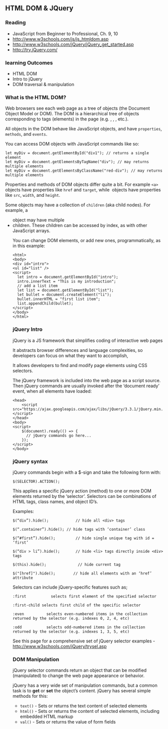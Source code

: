 HTML DOM & JQuery
---

### Reading

* JavaScript from Beginner to Professional, Ch. 9, 10
* http://www.w3schools.com/js/js_htmldom.asp
* http://www.w3schools.com/jQuery/jQuery_get_started.asp
* http://try.jQuery.com/

### learning Outcomes

* HTML DOM 
* Intro to jQuery
* DOM traversal & manipulation

### What is the HTML DOM?

Web browsers see each web page as a tree of objects (the Document Object Model or DOM). The DOM is a hierarchical tree of objects corresponding to tags (elements) in the page (e.g. <html>, <body>, <span>, etc.). 

All objects in the DOM behave like JavaScript objects, and have `properties`, `methods`, and `events`.

You can access DOM objects with JavaScript commands like so:

    let myDiv = document.getElementById("div1"); // returns a single element
    let myDiv = document.getElementsByTagName("div"); // may returns multiple elements
    let myDiv = document.getElementsByClassName("red-div"); // may returns multiple elements
 
Properties and methods of DOM objects differ quite a bit. For example `<a>` objects have properties like `href` and `target`, while <img> objects have properties like `src`, `width`, and `height`.

Some objects may have a collection of `children` (aka child nodes). For example, a <ul> object may have multiple <li> children. These children can be accessed by index, as with other JavaScript arrays.

You can change DOM elements, or add new ones, programmatically, as in this example:

    <html>
    <body>
    <div id="intro">
    <ul id="list" />
    <script>
      let intro = document.getElementById("intro");
      intro.innerText = "This is my introduction";
      // add a list item
      let list = document.getElementById("list");
      let bullet = document.createElement("li");
      bullet.innerHTML = "first list item";
      list.appendChild(bullet);
    </script>
    </body>
    </html>

### jQuery Intro

jQuery is a JS framework that simplifies coding of interactive web pages

It abstracts browser differences and language complexities, so developers can focus on what they want to accomplish,

It allows developers to find and modify page elements using CSS selectors.

The jQuery framework is included into the web page as a script source. Then jQuery commands are usually invoked after the ‘document ready’ event, when all elements have loaded:

    <head>
        <script src="https://ajax.googleapis.com/ajax/libs/jQuery/3.3.1/jQuery.min.js"></script>
    </head>
    <body>
    <script>
        $(document).ready(() => {
          // jQuery commands go here...
        });
    </script>
    </body>

### jQuery syntax

jQuery commands begin with a $-sign and take the following form with:

    $(SELECTOR).ACTION(); 

This applies a specific jQuery action (method) to one or more DOM elements returned by the ‘selector’. Selectors can be combinations of HTML tags, class names, and object ID’s. 

Examples:

    $(“div”).hide();            // hide all <div> tags
    
    $(“.container”).hide(); // hide tags with ‘container’ class
    
    $(“#first”).hide();         // hide single unique tag with id = ‘first’
    
    $(“div > li”).hide();       // hide <li> tags directly inside <div> tags
    
    $(this).hide();              // hide current tag
    
    $("[href]").hide();        // hide all elements with an ‘href’ attribute
 

Selectors can include jQuery-specific features such as;

    :first           selects first element of the specified selector
    
    :first-child selects first child of the specific selector
    
    :even          selects even-numbered items in the collection returned by the selector (e.g. indexes 0, 2, 4, etc)
    
    :odd           selects odd-numbered items in the collection returned by the selector (e.g. indexes 1, 3, 5, etc)

 
See this page for a comprehensive set of jQuery selector examples - http://www.w3schools.com/jQuery/trysel.asp


### DOM Manipulation

jQuery selector commands return an object that can be modified (manipulated) to change the web page appearance or behavior.

jQuery has a very wide set of manipulation commands, but a common task is to **get** or **set** the object’s content. jQuery has several simple methods for this:

* `text()` - Sets or returns the text content of selected elements
* `html()` - Sets or returns the content of selected elements, including embedded HTML markup
* `val()` - Sets or returns the value of form fields

